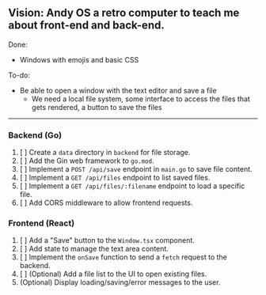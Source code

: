 
## Vision: Andy OS a retro computer to teach me about front-end and back-end.

Done:
- Windows with emojis and basic CSS

To-do:
- Be able to open a window with the text editor and save a file
  - We need a local file system, some interface to access the files that gets rendered, a button to save the files


___

### Backend (Go)

1.  [ ] Create a `data` directory in `backend` for file storage.
2.  [ ] Add the Gin web framework to `go.mod`.
3.  [ ] Implement a `POST /api/save` endpoint in `main.go` to save file content.
4.  [ ] Implement a `GET /api/files` endpoint to list saved files.
5.  [ ] Implement a `GET /api/files/:filename` endpoint to load a specific file.
6.  [ ] Add CORS middleware to allow frontend requests.

### Frontend (React)

1.  [ ] Add a "Save" button to the `Window.tsx` component.
2.  [ ] Add state to manage the text area content.
3.  [ ] Implement the `onSave` function to send a `fetch` request to the backend.
4.  [ ] (Optional) Add a file list to the UI to open existing files.
5.  (Optional) Display loading/saving/error messages to the user.
